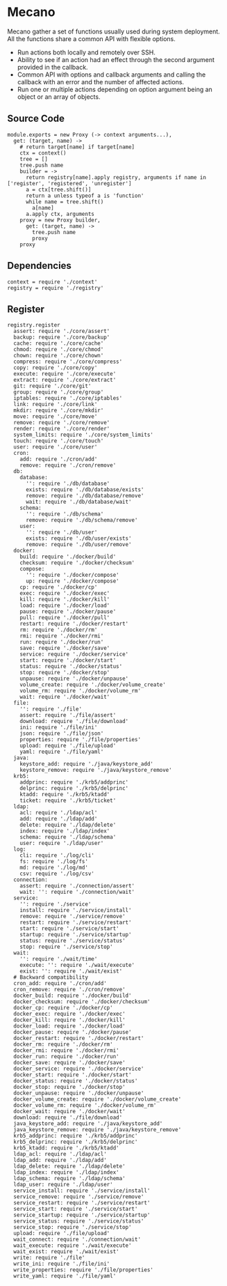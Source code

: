 # Mecano

Mecano gather a set of functions usually used during system deployment. All the
functions share a common API with flexible options.

*   Run actions both locally and remotely over SSH.
*   Ability to see if an action had an effect through the second argument
    provided in the callback.
*   Common API with options and callback arguments and calling the callback with
    an error and the number of affected actions.
*   Run one or multiple actions depending on option argument being an object or
    an array of objects.

## Source Code

    module.exports = new Proxy (-> context arguments...),
      get: (target, name) ->
        # return target[name] if target[name]
        ctx = context()
        tree = []
        tree.push name
        builder = ->
          return registry[name].apply registry, arguments if name in ['register', 'registered', 'unregister']
          a = ctx[tree.shift()]
          return a unless typeof a is 'function'
          while name = tree.shift()
            a[name]
          a.apply ctx, arguments
        proxy = new Proxy builder,
          get: (target, name) ->
            tree.push name
            proxy
        proxy

## Dependencies

    context = require './context'
    registry = require './registry'

## Register

    registry.register
      assert: require './core/assert'
      backup: require './core/backup'
      cache: require './core/cache'
      chmod: require './core/chmod'
      chown: require './core/chown'
      compress: require './core/compress'
      copy: require './core/copy'
      execute: require './core/execute'
      extract: require './core/extract'
      git: require './core/git'
      group: require './core/group'
      iptables: require './core/iptables'
      link: require './core/link'
      mkdir: require './core/mkdir'
      move: require './core/move'
      remove: require './core/remove'
      render: require './core/render'
      system_limits: require './core/system_limits'
      touch: require './core/touch'
      user: require './core/user'
      cron:
        add: require './cron/add'
        remove: require './cron/remove'
      db:
        database:
          '': require './db/database'
          exists: require './db/database/exists'
          remove: require './db/database/remove'
          wait: require './db/database/wait'
        schema:
          '': require './db/schema'
          remove: require './db/schema/remove'
        user:
          '': require './db/user'
          exists: require './db/user/exists'
          remove: require './db/user/remove'
      docker:
        build: require './docker/build'
        checksum: require './docker/checksum'
        compose:
          '': require './docker/compose'
          up: require './docker/compose'
        cp: require './docker/cp'
        exec: require './docker/exec'
        kill: require './docker/kill'
        load: require './docker/load'
        pause: require './docker/pause'
        pull: require './docker/pull'
        restart: require './docker/restart'
        rm: require './docker/rm'
        rmi: require './docker/rmi'
        run: require './docker/run'
        save: require './docker/save'
        service: require './docker/service'
        start: require './docker/start'
        status: require './docker/status'
        stop: require './docker/stop'
        unpause: require './docker/unpause'
        volume_create: require './docker/volume_create'
        volume_rm: require './docker/volume_rm'
        wait: require './docker/wait'
      file:
        '': require './file'
        assert: require './file/assert'
        download: require './file/download'
        ini: require './file/ini'
        json: require './file/json'
        properties: require './file/properties'
        upload: require './file/upload'
        yaml: require './file/yaml'
      java:
        keystore_add: require './java/keystore_add'
        keystore_remove: require './java/keystore_remove'
      krb5:
        addprinc: require './krb5/addprinc'
        delprinc: require './krb5/delprinc'
        ktadd: require './krb5/ktadd'
        ticket: require './krb5/ticket'
      ldap:
        acl: require './ldap/acl'
        add: require './ldap/add'
        delete: require './ldap/delete'
        index: require './ldap/index'
        schema: require './ldap/schema'
        user: require './ldap/user'
      log:
        cli: require './log/cli'
        fs: require './log/fs'
        md: require './log/md'
        csv: require './log/csv'
      connection:
        assert: require './connection/assert'
        wait: '': require './connection/wait'
      service:
        '': require './service'
        install: require './service/install'
        remove: require './service/remove'
        restart: require './service/restart'
        start: require './service/start'
        startup: require './service/startup'
        status: require './service/status'
        stop: require './service/stop'
      wait:
        '': require './wait/time'
        execute: '': require './wait/execute'
        exist: '': require './wait/exist'
      # Backward compatibility
      cron_add: require './cron/add'
      cron_remove: require './cron/remove'
      docker_build: require './docker/build'
      docker_checksum: require './docker/checksum'
      docker_cp: require './docker/cp'
      docker_exec: require './docker/exec'
      docker_kill: require './docker/kill'
      docker_load: require './docker/load'
      docker_pause: require './docker/pause'
      docker_restart: require './docker/restart'
      docker_rm: require './docker/rm'
      docker_rmi: require './docker/rmi'
      docker_run: require './docker/run'
      docker_save: require './docker/save'
      docker_service: require './docker/service'
      docker_start: require './docker/start'
      docker_status: require './docker/status'
      docker_stop: require './docker/stop'
      docker_unpause: require './docker/unpause'
      docker_volume_create: require './docker/volume_create'
      docker_volume_rm: require './docker/volume_rm'
      docker_wait: require './docker/wait'
      download: require './file/download'
      java_keystore_add: require './java/keystore_add'
      java_keystore_remove: require './java/keystore_remove'
      krb5_addprinc: require './krb5/addprinc'
      krb5_delprinc: require './krb5/delprinc'
      krb5_ktadd: require './krb5/ktadd'
      ldap_acl: require './ldap/acl'
      ldap_add: require './ldap/add'
      ldap_delete: require './ldap/delete'
      ldap_index: require './ldap/index'
      ldap_schema: require './ldap/schema'
      ldap_user: require './ldap/user'
      service_install: require './service/install'
      service_remove: require './service/remove'
      service_restart: require './service/restart'
      service_start: require './service/start'
      service_startup: require './service/startup'
      service_status: require './service/status'
      service_stop: require './service/stop'
      upload: require './file/upload'
      wait_connect: require './connection/wait'
      wait_execute: require './wait/execute'
      wait_exist: require './wait/exist'
      write: require './file'
      write_ini: require './file/ini'
      write_properties: require './file/properties'
      write_yaml: require './file/yaml'
